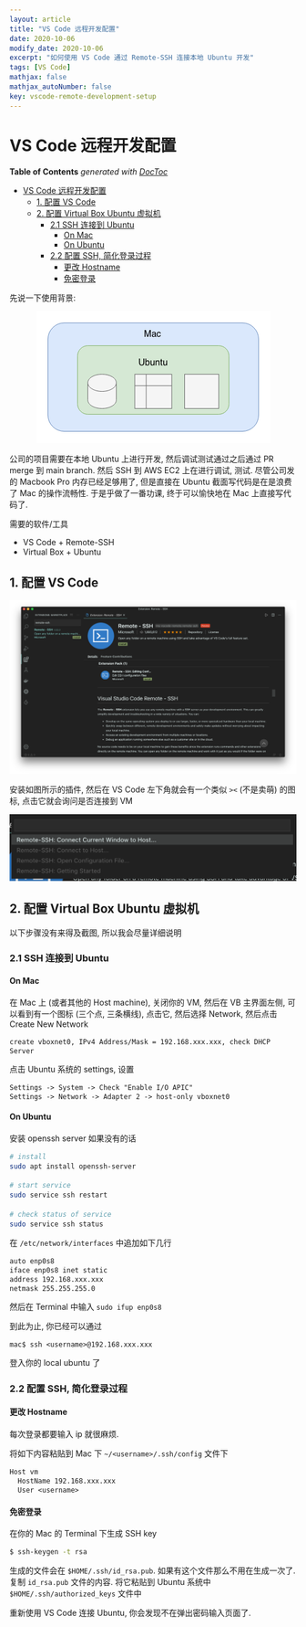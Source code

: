 ```yaml
---
layout: article
title: "VS Code 远程开发配置"
date: 2020-10-06
modify_date: 2020-10-06
excerpt: "如何使用 VS Code 通过 Remote-SSH 连接本地 Ubuntu 开发"
tags: [VS Code]
mathjax: false
mathjax_autoNumber: false
key: vscode-remote-development-setup
---
```


# VS Code 远程开发配置

<!-- START doctoc generated TOC please keep comment here to allow auto update -->
<!-- DON'T EDIT THIS SECTION, INSTEAD RE-RUN doctoc TO UPDATE -->
**Table of Contents**  *generated with [DocToc](https://github.com/thlorenz/doctoc)*

- [VS Code 远程开发配置](#vs-code-远程开发配置)
  - [1. 配置 VS Code](#1-配置-vs-code)
  - [2. 配置 Virtual Box Ubuntu 虚拟机](#2-配置-virtual-box-ubuntu-虚拟机)
    - [2.1 SSH 连接到 Ubuntu](#21-ssh-连接到-ubuntu)
      - [On Mac](#on-mac)
      - [On Ubuntu](#on-ubuntu)
    - [2.2 配置 SSH, 简化登录过程](#22-配置-ssh-简化登录过程)
      - [更改 Hostname](#更改-hostname)
      - [免密登录](#免密登录)

<!-- END doctoc generated TOC please keep comment here to allow auto update -->



先说一下使用背景:

<div align="center">
  <img src="https://raw.githubusercontent.com/Zhenye-Na/img-hosting-picgo/master/img/use-case.png">
</div>


公司的项目需要在本地 Ubuntu 上进行开发, 然后调试测试通过之后通过 PR merge 到 main branch. 然后 SSH 到 AWS EC2 上在进行调试, 测试. 尽管公司发的 Macbook Pro 内存已经足够用了, 但是直接在 Ubuntu 截面写代码是在是浪费了 Mac 的操作流畅性. 于是乎做了一番功课, 终于可以愉快地在 Mac 上直接写代码了.

需要的软件/工具

- VS Code + Remote-SSH
- Virtual Box + Ubuntu


## 1. 配置 VS Code

<div align="center">
  <img src="https://raw.githubusercontent.com/Zhenye-Na/img-hosting-picgo/master/img/install-remote-ssh.png">
</div>


安装如图所示的插件, 然后在 VS Code 左下角就会有一个类似 `><` (不是卖萌) 的图标, 点击它就会询问是否连接到 VM

<div align="center">
  <img src="https://raw.githubusercontent.com/Zhenye-Na/img-hosting-picgo/master/img/configure-remote-ssh.png">
</div>


## 2. 配置 Virtual Box Ubuntu 虚拟机

以下步骤没有来得及截图, 所以我会尽量详细说明

### 2.1 SSH 连接到 Ubuntu

#### On Mac

在 Mac 上 (或者其他的 Host machine), 关闭你的 VM, 然后在 VB 主界面左侧, 可以看到有一个图标 (三个点, 三条横线), 点击它, 然后选择 Network, 然后点击 Create New Network

```
create vboxnet0, IPv4 Address/Mask = 192.168.xxx.xxx, check DHCP Server
```

点击 Ubuntu 系统的 settings, 设置

```
Settings -> System -> Check "Enable I/O APIC"
Settings -> Network -> Adapter 2 -> host-only vboxnet0
```

#### On Ubuntu

安装 openssh server 如果没有的话

```bash
# install
sudo apt install openssh-server

# start service
sudo service ssh restart

# check status of service
sudo service ssh status
```

在 `/etc/network/interfaces` 中追加如下几行

```
auto enp0s8
iface enp0s8 inet static
address 192.168.xxx.xxx
netmask 255.255.255.0
```

然后在 Terminal 中输入 `sudo ifup enp0s8`

到此为止, 你已经可以通过

```
mac$ ssh <username>@192.168.xxx.xxx
```

登入你的 local ubuntu 了


### 2.2 配置 SSH, 简化登录过程

#### 更改 Hostname

每次登录都要输入 ip 就很麻烦.

将如下内容粘贴到 Mac 下 `~/<username>/.ssh/config` 文件下

```
Host vm
  HostName 192.168.xxx.xxx
  User <username>
```


#### 免密登录

在你的 Mac 的 Terminal 下生成 SSH key

```bash
$ ssh-keygen -t rsa
```

生成的文件会在 `$HOME/.ssh/id_rsa.pub`. 如果有这个文件那么不用在生成一次了. 复制 `id_rsa.pub` 文件的内容. 将它粘贴到 Ubuntu 系统中 `$HOME/.ssh/authorized_keys` 文件中

重新使用 VS Code 连接 Ubuntu, 你会发现不在弹出密码输入页面了.


